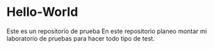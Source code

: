# Hello-World
Este es un repositorio de prueba
En este repositorio planeo montar mi laboratorio de pruebas para hacer todo tipo de test.
